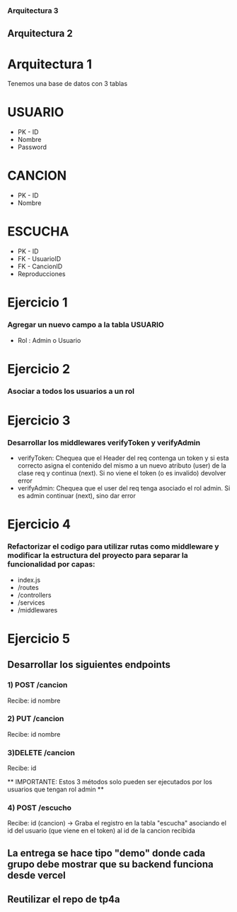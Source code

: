 
### Arquitectura 3

## Arquitectura 2

# Arquitectura 1

Tenemos una base de datos con 3 tablas

# USUARIO
* PK - ID
* Nombre
* Password

# CANCION
* PK - ID
* Nombre


# ESCUCHA
* PK - ID
* FK - UsuarioID
* FK - CancionID
* Reproducciones


# Ejercicio 1

### Agregar un nuevo campo a la tabla USUARIO
* Rol : Admin o Usuario


# Ejercicio 2

### Asociar a todos los usuarios a un rol


# Ejercicio 3

###  Desarrollar los middlewares verifyToken y verifyAdmin
* verifyToken: Chequea que el Header del req contenga un token y si esta correcto asigna el contenido del mismo a un nuevo atributo (user) de la clase req y continua (next). Si no viene el token (o es invalido) devolver error
* verifyAdmin: Chequea que el user del req tenga asociado el rol admin. Si es admin continuar (next), sino dar error

  
# Ejercicio 4

###  Refactorizar el codigo para utilizar rutas como middleware y modificar la estructura del proyecto para separar la funcionalidad por capas:
* index.js
* /routes
* /controllers
* /services
* /middlewares


# Ejercicio 5

## Desarrollar los siguientes endpoints

### 1) POST /cancion
Recibe:
id
nombre

### 2) PUT /cancion
Recibe:
id
nombre

### 3)DELETE /cancion
Recibe:
id

** IMPORTANTE: Estos 3 métodos solo pueden ser ejecutados por los usuarios que tengan rol admin **

### 4) POST /escucho
Recibe: 
id (cancion)
-> Graba el registro en la tabla "escucha" asociando el id del usuario (que viene en el token) al id de la cancion recibida



## La entrega se hace tipo "demo" donde cada grupo debe mostrar que su backend funciona desde vercel
## Reutilizar el repo de tp4a 
